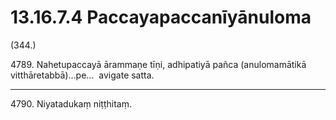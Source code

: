 

# 13.16.7.4 Paccayapaccanīyānuloma





(344.)

4789\. Nahetupaccayā ārammaṇe tīṇi, adhipatiyā pañca (anulomamātikā vitthāretabbā)…pe…  avigate satta.

---

4790\. Niyatadukaṃ niṭṭhitaṃ.





